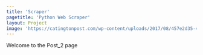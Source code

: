 ```yaml
---
title: 'Scraper'
pagetitle: 'Python Web Scraper'
layout: Project
image: 'https://catingtonpost.com/wp-content/uploads/2017/08/457e2d35-4fd2-40dd-83da-cde9cadccdef.gif'
---
```



Welcome to the Post_2 page